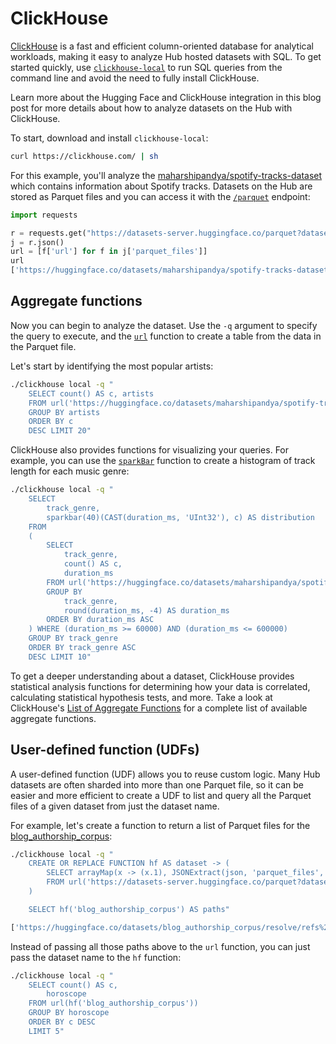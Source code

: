 # ClickHouse

[ClickHouse](https://clickhouse.com/docs/en/intro) is a fast and efficient column-oriented database for analytical workloads, making it easy to analyze Hub hosted datasets with SQL. To get started quickly, use [`clickhouse-local`](https://clickhouse.com/docs/en/operations/utilities/clickhouse-local) to run SQL queries from the command line and avoid the need to fully install ClickHouse.

<Tip>

Learn more about the Hugging Face and ClickHouse integration in this blog post for more details about how to analyze datasets on the Hub with ClickHouse.

</Tip>

To start, download and install `clickhouse-local`:

```bash
curl https://clickhouse.com/ | sh
```

For this example, you'll analyze the [maharshipandya/spotify-tracks-dataset](https://huggingface.co/datasets/maharshipandya/spotify-tracks-dataset) which contains information about Spotify tracks. Datasets on the Hub are stored as Parquet files and you can access it with the [`/parquet`](parquet) endpoint:

```py
import requests

r = requests.get("https://datasets-server.huggingface.co/parquet?dataset=maharshipandya/spotify-tracks-dataset")
j = r.json()
url = [f['url'] for f in j['parquet_files']]
url
['https://huggingface.co/datasets/maharshipandya/spotify-tracks-dataset/resolve/refs%2Fconvert%2Fparquet/maharshipandya--spotify-tracks-dataset/csv-train.parquet']
```

## Aggregate functions

Now you can begin to analyze the dataset. Use the `-q` argument to specify the query to execute, and the [`url`](https://clickhouse.com/docs/en/sql-reference/table-functions/url) function to create a table from the data in the Parquet file.

Let's start by identifying the most popular artists:

```bash
./clickhouse local -q "
    SELECT count() AS c, artists 
    FROM url('https://huggingface.co/datasets/maharshipandya/spotify-tracks-dataset/resolve/refs%2Fconvert%2Fparquet/maharshipandya--spotify-tracks-dataset/csv-train.parquet') 
    GROUP BY artists 
    ORDER BY c 
    DESC LIMIT 20"
```

ClickHouse also provides functions for visualizing your queries. For example, you can use the [`sparkBar`](https://clickhouse.com/docs/en/sql-reference/aggregate-functions/reference/sparkbar) function to create a histogram of track length for each music genre:

```bash
./clickhouse local -q "
    SELECT
        track_genre,
        sparkbar(40)(CAST(duration_ms, 'UInt32'), c) AS distribution
    FROM
    (
        SELECT
            track_genre,
            count() AS c,
            duration_ms
        FROM url('https://huggingface.co/datasets/maharshipandya/spotify-tracks-dataset/resolve/refs%2Fconvert%2Fparquet/maharshipandya--spotify-tracks-dataset/csv-train.parquet')
        GROUP BY
            track_genre,
            round(duration_ms, -4) AS duration_ms
        ORDER BY duration_ms ASC
    ) WHERE (duration_ms >= 60000) AND (duration_ms <= 600000)
    GROUP BY track_genre
    ORDER BY track_genre ASC
    DESC LIMIT 10"
```

To get a deeper understanding about a dataset, ClickHouse provides statistical analysis functions for determining how your data is correlated, calculating statistical hypothesis tests, and more. Take a look at ClickHouse's [List of Aggregate Functions](https://clickhouse.com/docs/en/sql-reference/aggregate-functions/reference) for a complete list of available aggregate functions.

## User-defined function (UDFs)

A user-defined function (UDF) allows you to reuse custom logic. Many Hub datasets are often sharded into more than one Parquet file, so it can be easier and more efficient to create a UDF to list and query all the Parquet files of a given dataset from just the dataset name.

For example, let's create a function to return a list of Parquet files for the [blog_authorship_corpus](https://huggingface.co/datasets/blog_authorship_corpus):

```bash
./clickhouse local -q "
    CREATE OR REPLACE FUNCTION hf AS dataset -> (
        SELECT arrayMap(x -> (x.1), JSONExtract(json, 'parquet_files', 'Array(Tuple(url String))'))
        FROM url('https://datasets-server.huggingface.co/parquet?dataset=' || dataset, 'JSONAsString')
    )

    SELECT hf('blog_authorship_corpus') AS paths"

['https://huggingface.co/datasets/blog_authorship_corpus/resolve/refs%2Fconvert%2Fparquet/blog_authorship_corpus/train/0000.parquet','https://huggingface.co/datasets/blog_authorship_corpus/resolve/refs%2Fconvert%2Fparquet/blog_authorship_corpus/train/0001.parquet','https://huggingface.co/datasets/blog_authorship_corpus/resolve/refs%2Fconvert%2Fparquet/blog_authorship_corpus/validation/0000.parquet']
```

Instead of passing all those paths above to the `url` function, you can just pass the dataset name to the `hf` function:

```bash
./clickhouse local -q "
    SELECT count() AS c,
        horoscope
    FROM url(hf('blog_authorship_corpus'))
    GROUP BY horoscope
    ORDER BY c DESC
    LIMIT 5"
```